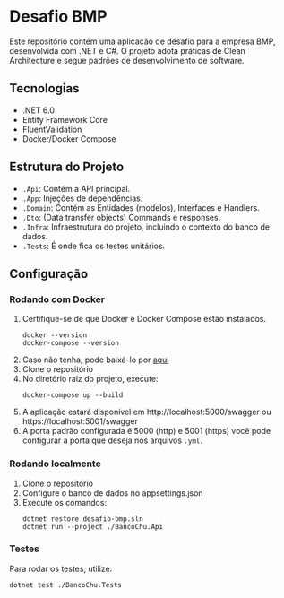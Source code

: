 # Desafio BMP

Este repositório contém uma aplicação de desafio para a empresa BMP, desenvolvida com .NET e C#. O projeto adota práticas de Clean Architecture e segue padrões de desenvolvimento de software.

## Tecnologias

- .NET 6.0
- Entity Framework Core
- FluentValidation
- Docker/Docker Compose

## Estrutura do Projeto

- `.Api`: Contém a API principal.
- `.App`: Injeções de dependências.
- `.Domain`: Contém as Entidades (modelos), Interfaces e Handlers.
- `.Dto`: (Data transfer objects) Commands e responses.
- `.Infra`: Infraestrutura do projeto, incluindo o contexto do banco de dados.
- `.Tests`: É onde fica os testes unitários.

## Configuração

### Rodando com Docker

1. Certifique-se de que Docker e Docker Compose estão instalados.
   ```
   docker --version
   docker-compose --version
   ```
2. Caso não tenha, pode baixá-lo por [aqui](https://docs.docker.com/get-started/get-docker/)
3. Clone o repositório
4. No diretório raiz do projeto, execute:
   ```
   docker-compose up --build
   ```
5. A aplicação estará disponível em http://localhost:5000/swagger ou https://localhost:5001/swagger
6. A porta padrão configurada é 5000 (http) e 5001 (https) você pode configurar a porta que deseja nos arquivos `.yml`.

### Rodando localmente

1. Clone o repositório
2. Configure o banco de dados no appsettings.json
3. Execute os comandos:
   ```
   dotnet restore desafio-bmp.sln
   dotnet run --project ./BancoChu.Api
   ```

### Testes

Para rodar os testes, utilize:
```
dotnet test ./BancoChu.Tests
```
